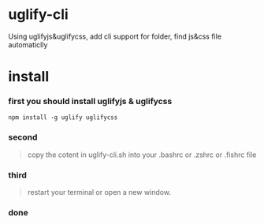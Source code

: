 # uglify-cli
Using uglifyjs&amp;uglifycss, add cli support for folder,  find js&amp;css file automaticlly

# install
### first you should install uglifyjs & uglifycss
`npm install -g uglify uglifycss`
### second
> copy the cotent in uglify-cli.sh into your .bashrc or .zshrc or .fishrc file
### third
> restart your terminal or open a new window.
### done
